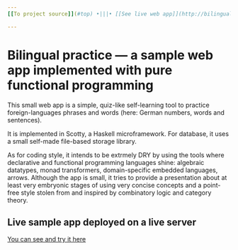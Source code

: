 ```yaml
---
[[To project source]](#top) •|||• [[See live web app]](http://bilingual.curlgrep-phantom-funspec.hu:3001) •|||• [[Back to central personal homepage]](https://alignalghii.github.io)

---
```


# Bilingual practice — a sample web app implemented with pure functional programming

This small web app is a simple, quiz-like self-learning tool to practice foreign-languages phrases and words (here: German numbers, words and sentences).

It is implemented in Scotty, a Haskell microframework. For database, it uses a small self-made file-based storage library.

As for coding style, it intends to be extrmely DRY by using the tools where declarative and functional programming languages shine: algebraic datatypes, monad transformers, domain-specific embedded languages, arrows. Although the app is small, it tries to provide a presentation about at least very embryonic stages of using very concise concepts and a point-free style stolen from and inspired by combinatory logic and category theory.

## Live sample app deployed on a live server

[You can see and try it here](http://bilingual.curlgrep-phantom-funspec.hu:3001)

